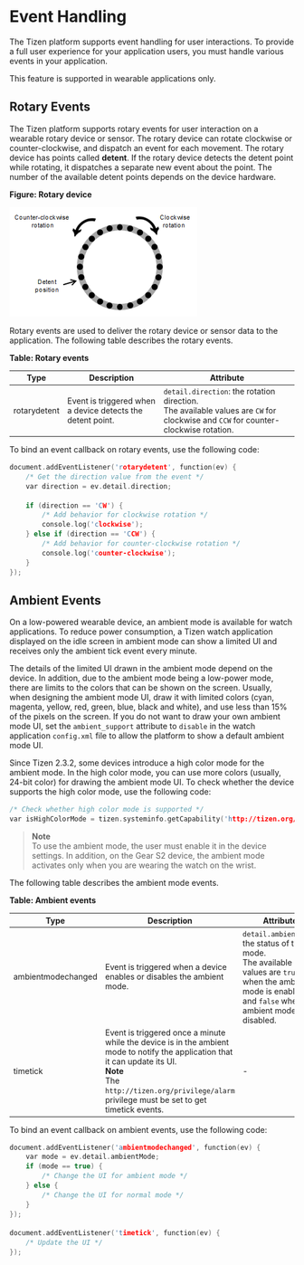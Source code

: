 
# Event Handling

The Tizen platform supports event handling for user interactions. To
provide a full user experience for your application users, you must
handle various events in your application.

This feature is supported in wearable applications only.

<a name="rotary"></a>
## Rotary Events

The Tizen platform supports rotary events for user interaction on a
wearable rotary device or sensor. The rotary device can rotate clockwise
or counter-clockwise, and dispatch an event for each movement. The
rotary device has points called **detent**. If the rotary device detects
the detent point while rotating, it dispatches a separate new event
about the point. The number of the available detent points depends on
the device hardware.

**Figure: Rotary device**

![Rotary device](./media/rotary_event.png)

Rotary events are used to deliver the rotary device or sensor data to
the application. The following table describes the rotary events.

**Table: Rotary events**

| Type | Description | Attribute |
| --- | --- | --- |
| rotarydetent | Event is triggered when a device detects the detent point. | `detail.direction`: the rotation direction.<br>The available values are `CW` for clockwise and `CCW` for counter-clockwise rotation.|

To bind an event callback on rotary events, use the following code:  
```c++
document.addEventListener('rotarydetent', function(ev) {
    /* Get the direction value from the event */
    var direction = ev.detail.direction;

    if (direction == 'CW') {
        /* Add behavior for clockwise rotation */
        console.log('clockwise');
    } else if (direction == 'CCW') {
        /* Add behavior for counter-clockwise rotation */
        console.log('counter-clockwise');
    }
});
```

<a name="ambient"></a>
## Ambient Events

On a low-powered wearable device, an ambient mode is available for watch
applications. To reduce power consumption, a Tizen watch application
displayed on the idle screen in ambient mode can show a limited UI and
receives only the ambient tick event every minute.

The details of the limited UI drawn in the ambient mode depend on the
device. In addition, due to the ambient mode being a low-power mode,
there are limits to the colors that can be shown on the screen. Usually,
when designing the ambient mode UI, draw it with limited colors (cyan,
magenta, yellow, red, green, blue, black and white), and use less than
15% of the pixels on the screen. If you do not want to draw your own
ambient mode UI, set the `ambient_support` attribute to `disable` in the
watch application `config.xml` file to allow the platform to show a
default ambient mode UI.

Since Tizen 2.3.2, some devices introduce a high color mode for the
ambient mode. In the high color mode, you can use more colors (usually,
24-bit color) for drawing the ambient mode UI. To check whether the
device supports the high color mode, use the following code:  
```c++
/* Check whether high color mode is supported */
var isHighColorMode = tizen.systeminfo.getCapability('http://tizen.org/feature/screen.always_on.high_color');
```

> **Note**  
> To use the ambient mode, the user must enable it in the    device settings. In addition, on the Gear S2 device, the ambient mode activates only when you are wearing the watch on the wrist.

The following table describes the ambient mode events.

**Table: Ambient events**

| Type | Description | Attribute |
| --- | --- | --- |
| ambientmodechanged | Event is triggered when a device enables or disables the ambient mode. | `detail.ambientMode`: the status of the mode.<br>The available values are `true` when the ambient mode is enabled and `false` when the ambient mode is disabled. |
| timetick | Event is triggered once a minute while the device is in the ambient mode to notify the application that it can update its UI.<br> **Note**<br> The `http://tizen.org/privilege/alarm` privilege must be set to get timetick events. | - |

To bind an event callback on ambient events, use the following code:  
```c++
document.addEventListener('ambientmodechanged', function(ev) {
    var mode = ev.detail.ambientMode;
    if (mode == true) {
        /* Change the UI for ambient mode */
    } else {
        /* Change the UI for normal mode */
    }
});

document.addEventListener('timetick', function(ev) {
    /* Update the UI */
});
```
